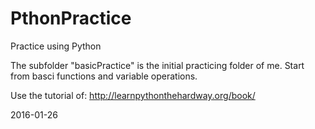 PthonPractice
==============

Practice using Python

The subfolder "basicPractice" is the initial practicing folder of me.
Start from basci functions and variable operations.

Use the tutorial of:
http://learnpythonthehardway.org/book/

2016-01-26


